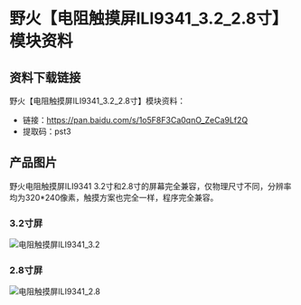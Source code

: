 # 野火【电阻触摸屏ILI9341_3.2_2.8寸】模块资料
## 资料下载链接
野火【电阻触摸屏ILI9341_3.2_2.8寸】模块资料：
* 链接：https://pan.baidu.com/s/1o5F8F3Ca0qnO_ZeCa9Lf2Q 
* 提取码：pst3 


## 产品图片
野火电阻触摸屏ILI9341 3.2寸和2.8寸的屏幕完全兼容，仅物理尺寸不同，分辨率均为320*240像素，触摸方案也完全一样，程序完全兼容。

### 3.2寸屏
![电阻触摸屏ILI9341_3.2](https://raw.githubusercontent.com/wiki/Embdefire/products/images/模块产品/屏幕/电阻触摸屏ILI9341_3.2.png)

### 2.8寸屏
![电阻触摸屏ILI9341_2.8](https://raw.githubusercontent.com/wiki/Embdefire/products/images/模块产品/屏幕/电阻触摸屏ILI9341_2.8.png)